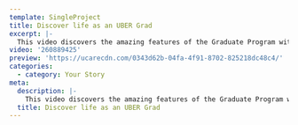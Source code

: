 ```yaml
---
template: SingleProject
title: Discover life as an UBER Grad
excerpt: |-
  This video discovers the amazing features of the Graduate Program with UBER! It follows four individuals chatting about the program, the benefits including contributing to projects, talking to affiliates in San Fransisco, meeting and working with like-minded people and getting a 360 degree understanding of the business.
video: '260889425'
preview: 'https://ucarecdn.com/0343d62b-04fa-4f91-8702-825218dc48c4/'
categories:
  - category: Your Story
meta:
  description: |-
    This video discovers the amazing features of the Graduate Program with UBER! It follows four individuals chatting about the program, the benefits including contributing to projects, talking to affiliates in San Fransisco, meeting and working with like-minded people and getting a 360 degree understanding of the business.
  title: Discover life as an UBER Grad
---
```

